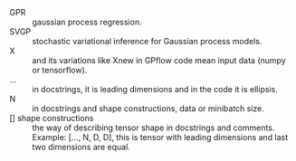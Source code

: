 <dl>
  <dt>GPR</dt>
  <dd>gaussian process regression.</dd>

  <dt>SVGP</dt>
  <dd>stochastic variational inference for Gaussian process models.</dd>

  <dt>X</dt>
  <dd>and its variations like Xnew in GPflow code mean input data (numpy or tensorflow).</dd>

  <dt>...</dt>
  <dd>in docstrings, it is leading dimensions and in the code it is ellipsis.</dd>

  <dt>N</dt>
  <dd>in docstrings and shape constructions, data or minibatch size.</dd>

  <dt>[] shape constructions</dt>
  <dd>the way of describing tensor shape in docstrings and comments. Example: [..., N, D, D], this is tensor with leading dimensions and last two dimensions are equal.</dd>
</dl>